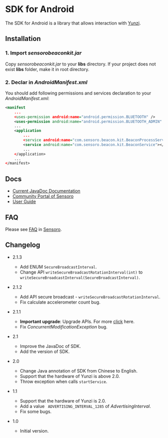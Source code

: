 SDK for  Android
=======================

The SDK for Android is a library that allows interaction with [Yunzi](http://www.sensoro.com/). 

## Installation

### 1. Import *sensorobeaconkit.jar*

Copy  *sensorobeaconkit.jar* to your **libs** directory. If your project does not exist **libs** folder, make it in root directory. 

### 2. Declar in *AndroidManifest.xml*

You should add following permissions and services declaration to your *AndroidManifest.xml*:

```xml
<manifest
    ...
    <uses-permission android:name="android.permission.BLUETOOTH" />
    <uses-permission android:name="android.permission.BLUETOOTH_ADMIN" />
    ...
    <application
        ...
        <service android:name="com.sensoro.beacon.kit.BeaconProcessService"></service>
        <service android:name="com.sensoro.beacon.kit.BeaconService"></service>
        ...
    </application>
    ...
</manifest>

```

## Docs

- [Current JavaDoc Documentation](http://static.sensoro.com/documents/SBK/Android/index.html)
- [Community Portal of Sensoro](https://sensoro.zendesk.com/hc/communities/public/questions?locale=en-us)
- [User Guide](http://www.sensoro.com/docs/)

## FAQ

Please see [FAQ](https://sensoro.zendesk.com/hc/en-us) in [Sensoro](http://www.sensoro.com/).

## Changelog

- 2.1.3
	- Add ENUM `SecureBroadcastInterval`.
	- Change API `writeSecureBroadcastRotationInterval(int)` to `writeSecureBroadcastInterval(SecureBroadcastInterval)`.

- 2.1.2
	- Add API secure broadcast - `writeSecureBroadcastRotationInterval`.
	- Fix calculate accelerometer count bug.

- 2.1.1
	- **Important upgrade**: Upgrade APIs. For more [click](https://github.com/sensoro/SBK-Android/releases/tag/v2.1.1) here.
	- Fix *ConcurrentModificationException* bug.

- 2.1
    - Improve the JavaDoc of SDK.
    - Add the version of SDK.
- 2.0
	- Change Java annotation of SDK from Chinese to English.
    - Support that the hardware of Yunzi is above 2.0.
    - Throw exception when calls `startService`.
- 1.1
    - Support that the hardware of Yunzi is 2.0.
    - Add a value ` ADVERTISING_INTERVAL_1285` of *AdvertisingInterval*.
    - Fix some bugs.
- 1.0
    - Initial version.